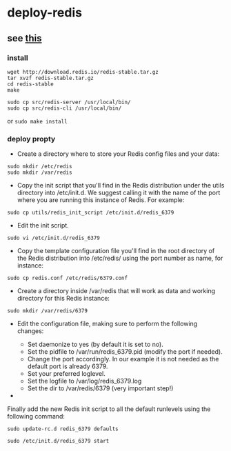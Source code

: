 # deploy-redis

## see [this](https://redis.io/topics/quickstart)


### install

```
wget http://download.redis.io/redis-stable.tar.gz
tar xvzf redis-stable.tar.gz
cd redis-stable
make
```

```
sudo cp src/redis-server /usr/local/bin/
sudo cp src/redis-cli /usr/local/bin/
```
or `sudo make install`

### deploy propty
- Create a directory where to store your Redis config files and your data:

```
sudo mkdir /etc/redis
sudo mkdir /var/redis
```

- Copy the init script that you'll find in the Redis distribution under the utils directory into /etc/init.d. We suggest calling it with the name of the port where you are running this instance of Redis. For example:

```
sudo cp utils/redis_init_script /etc/init.d/redis_6379
```

- Edit the init script.
```
sudo vi /etc/init.d/redis_6379
```

- Copy the template configuration file you'll find in the root directory of the Redis distribution into /etc/redis/ using the port number as name, for instance:
```
sudo cp redis.conf /etc/redis/6379.conf
```

- Create a directory inside /var/redis that will work as data and working directory for this Redis instance:
```
sudo mkdir /var/redis/6379
```

- Edit the configuration file, making sure to perform the following changes:
    - Set daemonize to yes (by default it is set to no).
    - Set the pidfile to /var/run/redis_6379.pid (modify the port if needed).
    - Change the port accordingly. In our example it is not needed as the default port is already 6379.
    - Set your preferred loglevel.
    - Set the logfile to /var/log/redis_6379.log
    - Set the dir to /var/redis/6379 (very important step!)

- 
Finally add the new Redis init script to all the default runlevels using the following command:
```
sudo update-rc.d redis_6379 defaults

sudo /etc/init.d/redis_6379 start
```
